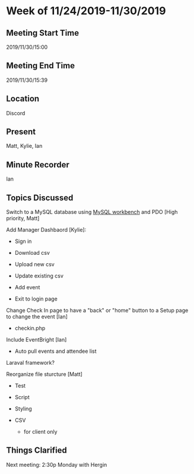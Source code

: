 # Week of 11/24/2019-11/30/2019

## Meeting Start Time

2019/11/30/15:00

## Meeting End Time

2019/11/30/15:39

## Location

Discord

## Present

Matt, Kylie, Ian

## Minute Recorder

Ian

## Topics Discussed

Switch to a MySQL database using [MySQL workbench](https://www.mysql.com/products/workbench/) and PDO [High priority, Matt]

Add Manager Dashbaord [Kylie]:

- Sign in

- Download csv

- Upload new csv

- Update existing csv

- Add event

- Exit to login page

Change Check In page to have a "back" or "home" button to a Setup page to change the event [Ian]

- checkin.php

Include EventBright [Ian]

- Auto pull events and attendee list

Laraval framework?

Reorganize file sturcture [Matt]

 - Test
 
 - Script
 
 - Styling
 
 - CSV
   - for client only

## Things Clarified

Next meeting: 2:30p Monday with Hergin
